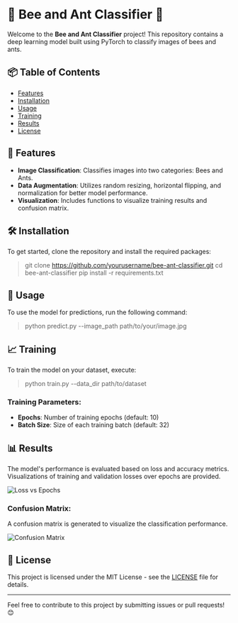 # 🐝 Bee and Ant Classifier 🐜

Welcome to the **Bee and Ant Classifier** project! This repository contains a deep learning model built using PyTorch to classify images of bees and ants. 

## 📦 Table of Contents
- [Features](#features)
- [Installation](#installation)
- [Usage](#usage)
- [Training](#training)
- [Results](#results)
- [License](#license)

## 🌟 Features
- **Image Classification**: Classifies images into two categories: Bees and Ants.
- **Data Augmentation**: Utilizes random resizing, horizontal flipping, and normalization for better model performance.
- **Visualization**: Includes functions to visualize training results and confusion matrix.

## 🛠️ Installation
To get started, clone the repository and install the required packages:

> git clone https://github.com/yourusername/bee-ant-classifier.git
> cd bee-ant-classifier
> pip install -r requirements.txt


## 🚀 Usage
To use the model for predictions, run the following command:

> python predict.py --image_path path/to/your/image.jpg


## 📈 Training
To train the model on your dataset, execute:
> python train.py --data_dir path/to/dataset



### Training Parameters:
- **Epochs**: Number of training epochs (default: 10)
- **Batch Size**: Size of each training batch (default: 32)

## 📊 Results
The model's performance is evaluated based on loss and accuracy metrics. Visualizations of training and validation losses over epochs are provided.

![Loss vs Epochs](loss_plot.png)

### Confusion Matrix:
A confusion matrix is generated to visualize the classification performance.

![Confusion Matrix](confusion_matrix.png)

## 📄 License
This project is licensed under the MIT License - see the [LICENSE](LICENSE) file for details.

---

Feel free to contribute to this project by submitting issues or pull requests! 😊





